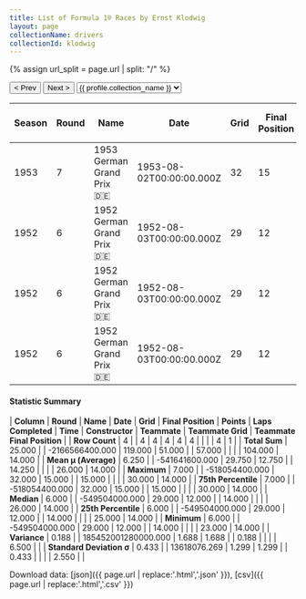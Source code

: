 ```yaml
---
title: List of Formula 1® Races by Ernst Klodwig
layout: page
collectionName: drivers
collectionId: klodwig
---
```


{% assign url_split = page.url | split: "/" %}
<div id="collection-navigation">
<button onclick="selector.options[selector.selectedIndex-1].value && (window.location = selector.options[selector.selectedIndex-1].value);">&lt; Prev</button>
<button onclick="selector.options[selector.selectedIndex+1].value && (window.location = selector.options[selector.selectedIndex+1].value);">Next &gt;</button>
<select id="selector" onchange="this.options[this.selectedIndex].value && (window.location = this.options[this.selectedIndex].value);">
  {% for collectionId in site.data[page.collectionName].refs %}
    {% if collectionId == page.collectionId %}
      {% assign selected = "selected" %}
    {% else %}
      {% assign selected = "" %}
    {% endif %}
    {% assign profile = site.data[page.collectionName][collectionId].profile %}
    <option value="/f1/{{ page.collectionName }}/{{ collectionId }}/{{ url_split[4] }}" {{ selected }}>{{ profile.collection_name }}</option>
  {% endfor %}
</select>
</div>

| Season | Round | Name | Date | Grid | Final Position | Points | Laps Completed | Time | Constructor | Teammate | Teammate Grid | Teammate Final Position |
|--|--|--|--|--|--|--|--|--|--|--|--|--|
| 1953 | 7 | 1953 German Grand Prix 🇩🇪 | 1953-08-02T00:00:00.000Z | 32 | 15 | 0.0 | 15 |   | BMW 🇩🇪 | [Rudolf Krause 🇩🇪](/f1/drivers/krause) | 26 | 14 |
| 1952 | 6 | 1952 German Grand Prix 🇩🇪 | 1952-08-03T00:00:00.000Z | 29 | 12 | 0.0 | 14 |   | BMW 🇩🇪 | [Marcel Balsa 🇫🇷](/f1/drivers/balsa) | 25 | R |
| 1952 | 6 | 1952 German Grand Prix 🇩🇪 | 1952-08-03T00:00:00.000Z | 29 | 12 | 0.0 | 14 |   | BMW 🇩🇪 | [Günther Bechem 🇩🇪](/f1/drivers/bechem) | 30 | R |
| 1952 | 6 | 1952 German Grand Prix 🇩🇪 | 1952-08-03T00:00:00.000Z | 29 | 12 | 0.0 | 14 |   | BMW 🇩🇪 | [Rudolf Krause 🇩🇪](/f1/drivers/krause) | 23 | R |

#### Statistic Summary

| **Column** | **Round** | **Name** | **Date** | **Grid** | **Final Position** | **Points** | **Laps Completed** | **Time** | **Constructor** | **Teammate** | **Teammate Grid** | **Teammate Final Position** |
| **Row Count** | 4 |  | 4 | 4 | 4 | 4 | 4 |  |  |  | 4 | 1 |
| **Total Sum** | 25.000 |  | -2166566400.000 | 119.000 | 51.000 |  | 57.000 |  |  |  | 104.000 | 14.000 |
| **Mean μ (Average)** | 6.250 |  | -541641600.000 | 29.750 | 12.750 |  | 14.250 |  |  |  | 26.000 | 14.000 |
| **Maximum** | 7.000 |  | -518054400.000 | 32.000 | 15.000 |  | 15.000 |  |  |  | 30.000 | 14.000 |
| **75th Percentile** | 7.000 |  | -518054400.000 | 32.000 | 15.000 |  | 15.000 |  |  |  | 30.000 | 14.000 |
| **Median** | 6.000 |  | -549504000.000 | 29.000 | 12.000 |  | 14.000 |  |  |  | 26.000 | 14.000 |
| **25th Percentile** | 6.000 |  | -549504000.000 | 29.000 | 12.000 |  | 14.000 |  |  |  | 25.000 | 14.000 |
| **Minimum** | 6.000 |  | -549504000.000 | 29.000 | 12.000 |  | 14.000 |  |  |  | 23.000 | 14.000 |
| **Variance** | 0.188 |  | 185452001280000.000 | 1.688 | 1.688 |  | 0.188 |  |  |  | 6.500 |  |
| **Standard Deviation σ** | 0.433 |  | 13618076.269 | 1.299 | 1.299 |  | 0.433 |  |  |  | 2.550 |  |

Download data: [json]({{ page.url | replace:'.html','.json' }}), [csv]({{ page.url | replace:'.html','.csv' }})
